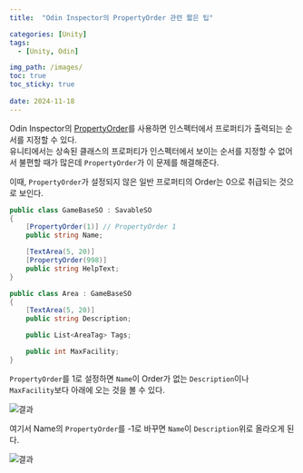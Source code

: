 ```yaml
---
title:  "Odin Inspector의 PropertyOrder 관련 짧은 팁"

categories: [Unity]
tags:
  - [Unity, Odin]

img_path: /images/
toc: true
toc_sticky: true
 
date: 2024-11-18
---
```

 Odin Inspector의 [PropertyOrder](https://www.odininspector.com/attributes/property-order-attribute)를 사용하면 인스펙터에서 프로퍼티가 출력되는 순서를 지정할 수 있다. <br>
 유니티에서는 상속된 클래스의 프로퍼티가 인스펙터에서 보이는 순서를 지정할 수 없어서 불편할 때가 많은데 `PropertyOrder`가 이 문제를 해결해준다.

 이때, `PropertyOrder`가 설정되지 않은 일반 프로퍼티의 Order는 0으로 취급되는 것으로 보인다.


```c#
public class GameBaseSO : SavableSO
{
	[PropertyOrder(1)] // PropertyOrder 1
	public string Name;

	[TextArea(5, 20)]
	[PropertyOrder(998)]
	public string HelpText;
}

public class Area : GameBaseSO
{
	[TextArea(5, 20)]
	public string Description;

	public List<AreaTag> Tags;

	public int MaxFacility;
}
```
`PropertyOrder`를 1로 설정하면 `Name`이 Order가 없는 `Description`이나 `MaxFacility`보다 아래에 오는 것을 볼 수 있다.

![결과](241118_1.jpg)

여기서 Name의 `PropertyOrder`를 -1로 바꾸면 `Name`이 `Description`위로 올라오게 된다.

![결과](241118_2.jpg)
